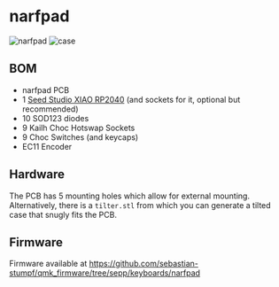 # narfpad

![narfpad](narfpad.jpg)
![case](case.jpg)

## BOM

- narfpad PCB
- 1 [Seed Studio XIAO RP2040](https://www.seeedstudio.com/XIAO-RP2040-v1-0-p-5026.html) (and sockets for it, optional but recommended)
- 10 SOD123 diodes
- 9 Kailh Choc Hotswap Sockets
- 9 Choc Switches (and keycaps)
- EC11 Encoder

## Hardware

The PCB has 5 mounting holes which allow for external mounting. Alternatively, there is a `tilter.stl`
from which you can generate a tilted case that snugly fits the PCB.


## Firmware

Firmware available at https://github.com/sebastian-stumpf/qmk_firmware/tree/sepp/keyboards/narfpad
